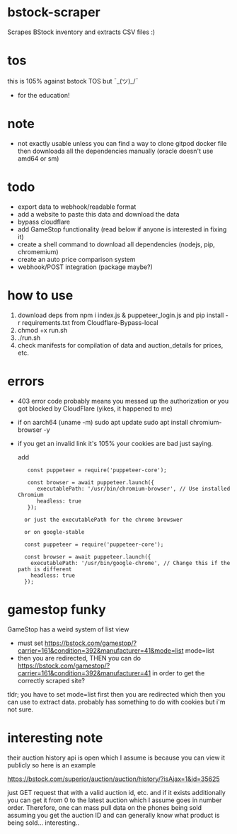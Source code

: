 # bstock-scraper
Scrapes BStock inventory and extracts CSV files :)

# tos
this is 105% against bstock TOS but ¯\_(ツ)_/¯
- for the education!

# note
- not exactly usable unless you can find a way to clone gitpod docker file then downloada all the dependencies manually (oracle doesn't use amd64 or sm)

# todo
- export data to webhook/readable format
- add a website to paste this data and download the data
- bypass cloudflare
- add GameStop functionality (read below if anyone is interested in fixing it)
- create a shell command to download all dependencies (nodejs, pip, chromemium)
- create an auto price comparison system
- webhook/POST integration (package maybe?)

# how to use
1. download deps from npm i index.js & puppeteer_login.js and pip install -r requirements.txt from Cloudflare-Bypass-local
2.  chmod +x run.sh
3. ./run.sh
4. check manifests for compilation of data and auction_details for prices, etc.

# errors
- 403 error code probably means you messed up the authorization or you got blocked by CloudFlare (yikes, it happened to me)
- if on aarch64 (uname -m)
  sudo apt update
  sudo apt install chromium-browser -y
- if you get an invalid link it's 105% your cookies are bad just saying.

  add 
  ```
     const puppeteer = require('puppeteer-core');

     const browser = await puppeteer.launch({
        executablePath: '/usr/bin/chromium-browser', // Use installed Chromium
        headless: true
     });

    or just the executablePath for the chrome browswer

    or on google-stable

    const puppeteer = require('puppeteer-core');

    const browser = await puppeteer.launch({
      executablePath: '/usr/bin/google-chrome', // Change this if the path is different
      headless: true
    });

  ```



# gamestop funky
GameStop has a weird system of list view
- must set https://bstock.com/gamestop/?carrier=161&condition=392&manufacturer=41&mode=list
mode=list
- then you are redirected, THEN you can do https://bstock.com/gamestop/?carrier=161&condition=392&manufacturer=41 in order to get the correctly scraped site?

tldr; you have to set mode=list first then you are redirected which then you can use to extract data. probably has something to do with cookies but i'm not sure.

# interesting note
their auction history api is open which I assume is because you can view it publicly so here is an example

https://bstock.com/superior/auction/auction/history/?isAjax=1&id=35625

just GET request that with a valid auction id, etc. and if it exists
additionally you can get it from 0 to the latest auction which I assume goes in number order. Therefore, one can mass pull data on the phones being sold assuming you get the auction ID and can generally know what product is being sold... interesting..


